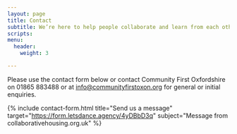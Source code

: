 ```yaml
---
layout: page
title: Contact
subtitle: We’re here to help people collaborate and learn from each other
scripts: 
menu:
  header:
    weight: 3

---
```

Please use the contact form below or contact Community First Oxfordshire on 01865 883488 or at [info@communityfirstoxon.org](mailto:info@communityfirstoxon.org) for general or initial enquiries.

{% include contact-form.html title="Send us a message" target="https://form.letsdance.agency/4yDBbD3q" subject="Message from collaborativehousing.org.uk" %}